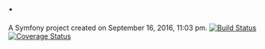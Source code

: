 .
=

A Symfony project created on September 16, 2016, 11:03 pm.
[![Build Status](https://travis-ci.org/starker-xp/lapero.net.svg?branch=master)](https://travis-ci.org/starker-xp/lapero.net)
[![Coverage Status](https://coveralls.io/repos/github/starker-xp/lapero.net/badge.svg?branch=master)](https://coveralls.io/github/starker-xp/lapero.net?branch=master) 
